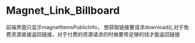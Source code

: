 # Magnet_Link_Billboard

前端界面只显示magnetItemsPublicInfo，
想获取链接要请求download(),对于免费资源直接返回链接，对于付费的资源请求的时候要带足够的钱才能返回链接